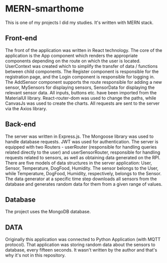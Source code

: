 # MERN-smarthome

This is one of my projects I did my studies. It's written with MERN stack. 

## Front-end
The front of the application was written in React technology. The core of the application is the App component which renders the appropriate components depending on the route on which the user is located. UserContext was created which to simplify the transfer of data / functions between child components. The Register component is responsible for the registration page, and the Login component is responsible for logging in. The AddSensor component supports the route responsible for adding a new sensor, MySensors for displaying sensors, SensorData for displaying the relevant sensor data. All inputs, buttons etc. have been imported from the MaterialUI library. React-router-dom was used to change the paths, while CanvasJs was used to create the charts. All requests are sent to the server via the Axios library.

## Back-end
The server was written in Express.js. The Mongoose library was used to handle database requests. JWT was used for authentication. The server is equipped with two Routers - userRouter (responsible for handling queries related directly to the user) and userSensorRouter, responsible for handling requests related to sensors, as well as obtaining data generated on the RPI. There are five models of data structures in the server application:
User,
Sensor,
Temperature,
DogFood,
Humidity.
The sensor belongs to the User, while Temperature, DogFood, Humidity, respectively, belongs to the Sensor. The data generator at a specific time step downloads all sensors from the database and generates random data for them from a given range of values.
 
## Database
The project uses the MongoDB database.

## DATA
Originally this application was connected to Python Application (with MQTT protocol). That application was storing random data about the sensors to database, every fifteen seconds. It wasn't written by the author and that's why it's not in this repository.
